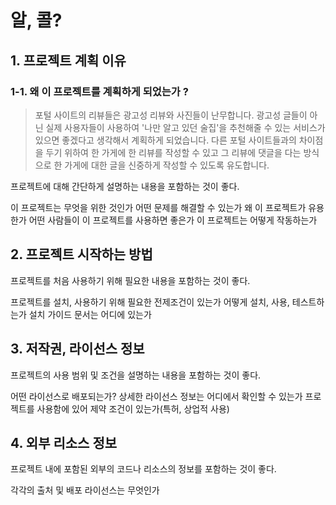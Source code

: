 # 알, 콜?
## 1. 프로젝트 계획 이유
### 1-1. 왜 이 프로젝트를 계획하게 되었는가 ?
> 포털 사이트의 리뷰들은 광고성 리뷰와 사진들이 난무합니다. 광고성 글들이 아닌 실제 사용자들이 사용하여 '나만 알고 있던 술집'을 추천해줄 수 있는 서비스가 있으면 좋겠다고 생각해서 계획하게 되었습니다. 
> 다른 포털 사이트들과의 차이점을 두기 위하여 한 가게에 한 리뷰를 작성할 수 있고 그 리뷰에 댓글을 다는 방식으로 한 가게에 대한 글을 신중하게 작성할 수 있도록 유도합니다. 



프로젝트에 대해 간단하게 설명하는 내용을 포함하는 것이 좋다.

이 프로젝트는 무엇을 위한 것인가
어떤 문제를 해결할 수 있는가
왜 이 프로젝트가 유용한가
어떤 사람들이 이 프로젝트를 사용하면 좋은가
이 프로젝트는 어떻게 작동하는가

## 2. 프로젝트 시작하는 방법
프로젝트를 처음 사용하기 위해 필요한 내용을 포함하는 것이 좋다.

프로젝트를 설치, 사용하기 위해 필요한 전제조건이 있는가
어떻게 설치, 사용, 테스트하는가
설치 가이드 문서는 어디에 있는가
## 3. 저작권, 라이선스 정보
프로젝트의 사용 범위 및 조건을 설명하는 내용을 포함하는 것이 좋다.

어떤 라이선스로 배포되는가?
상세한 라이선스 정보는 어디에서 확인할 수 있는가
프로젝트를 사용함에 있어 제약 조건이 있는가(특허, 상업적 사용)

## 4. 외부 리소스 정보
프로젝트 내에 포함된 외부의 코드나 리소스의 정보를 포함하는 것이 좋다.

각각의 출처 및 배포 라이선스는 무엇인가
